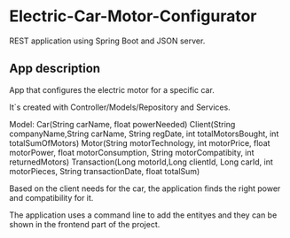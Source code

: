 # Electric-Car-Motor-Configurator
REST application using Spring Boot and JSON server.

## App description

App that configures the electric motor for a specific car.

It`s created with Controller/Models/Repository and Services.

Model:
Car(String carName, float powerNeeded)
Client(String companyName,String carName, String regDate, int totalMotorsBought, int totalSumOfMotors)
Motor(String motorTechnology, int motorPrice, float motorPower, float motorConsumption, String motorCompatibity, int returnedMotors)
Transaction(Long motorId,Long clientId, Long carId, int motorPieces, String transactionDate, float totalSum)

Based on the client needs for the car, the application finds the right power and compatibility for it.

The application uses a command line to add the entityes and they can be shown in the frontend part of the project.
